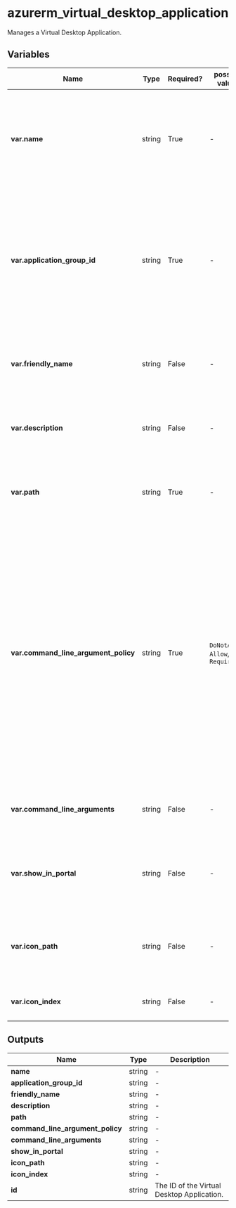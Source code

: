 # azurerm_virtual_desktop_application

Manages a Virtual Desktop Application.

## Variables

| Name | Type | Required? |  possible values |  Description |
| ---- | ---- | --------- |  ----------- | ----------- |
| **var.name** | string | True | -  |  The name of the Virtual Desktop Application. Changing the name forces a new resource to be created. | 
| **var.application_group_id** | string | True | -  |  Resource ID for a Virtual Desktop Application Group to associate with the Virtual Desktop Application. Changing this forces a new resource to be created. | 
| **var.friendly_name** | string | False | -  |  Option to set a friendly name for the Virtual Desktop Application. | 
| **var.description** | string | False | -  |  Option to set a description for the Virtual Desktop Application. | 
| **var.path** | string | True | -  |  The file path location of the app on the Virtual Desktop OS. | 
| **var.command_line_argument_policy** | string | True | `DoNotAllow`, `Allow`, `Require`  |  Specifies whether this published application can be launched with command line arguments provided by the client, command line arguments specified at publish time, or no command line arguments at all. Possible values include: `DoNotAllow`, `Allow`, `Require`. | 
| **var.command_line_arguments** | string | False | -  |  Command Line Arguments for Virtual Desktop Application. | 
| **var.show_in_portal** | string | False | -  |  Specifies whether to show the RemoteApp program in the RD Web Access server. | 
| **var.icon_path** | string | False | -  |  Specifies the path for an icon which will be used for this Virtual Desktop Application. | 
| **var.icon_index** | string | False | -  |  The index of the icon you wish to use. | 



## Outputs

| Name | Type | Description |
| ---- | ---- | --------- | 
| **name** | string  | - | 
| **application_group_id** | string  | - | 
| **friendly_name** | string  | - | 
| **description** | string  | - | 
| **path** | string  | - | 
| **command_line_argument_policy** | string  | - | 
| **command_line_arguments** | string  | - | 
| **show_in_portal** | string  | - | 
| **icon_path** | string  | - | 
| **icon_index** | string  | - | 
| **id** | string  | The ID of the Virtual Desktop Application. | 